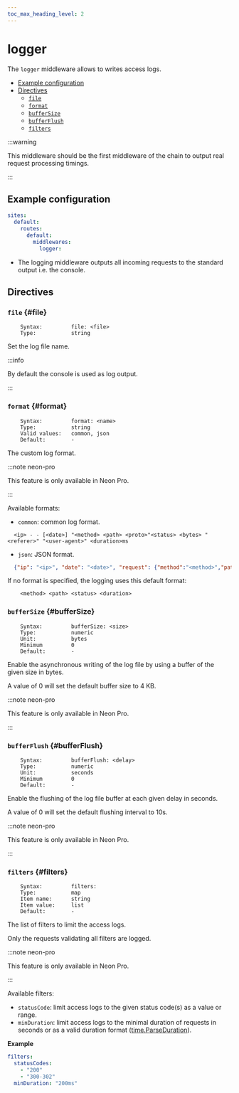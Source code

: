 ```yaml
---
toc_max_heading_level: 2
---
```


# logger

The `logger` middleware allows to writes access logs.

- [Example configuration](#example-configuration)
- [Directives](#directives)
  - [`file`](#file)
  - [`format`](#format)
  - [`bufferSize`](#bufferSize)
  - [`bufferFlush`](#bufferFlush)
  - [`filters`](#filters)

:::warning

This middleware should be the first middleware of the chain to output real request processing timings.

:::

## Example configuration

```yaml
sites:
  default:
    routes:
      default:
        middlewares:
          logger:
```

- The logging middleware outputs all incoming requests to the standard output i.e. the console.

## Directives

### `file` {#file}

```
    Syntax:         file: <file>
    Type:           string
```

Set the log file name.

:::info

By default the console is used as log output.

:::

### `format` {#format}

```
    Syntax:         format: <name>
    Type:           string
    Valid values:   common, json
    Default:        -
```

The custom log format.

:::note neon-pro

This feature is only available in Neon Pro.

:::

Available formats:

- `common`: common log format.

```
  <ip> - - [<date>] "<method> <path> <proto>"<status> <bytes> "<referer>" "<user-agent>" <duration>ms
```

- `json`: JSON format.

```json
  {"ip": "<ip>", "date": "<date>", "request": {"method":"<method>","path":"<path>","proto":"<proto>"},"status:<status>,"bytes":<bytes>,"userAgent":"<user-agent>","duration":<duration>}
```

If no format is specified, the logging uses this default format:

```
    <method> <path> <status> <duration>
```

### `bufferSize` {#bufferSize}

```
    Syntax:         bufferSize: <size>
    Type:           numeric
    Unit:           bytes
    Minimum         0
    Default:        -
```

Enable the asynchronous writing of the log file by using a buffer of the given size in bytes.

A value of 0 will set the default buffer size to 4 KB.

:::note neon-pro

This feature is only available in Neon Pro.

:::

### `bufferFlush` {#bufferFlush}

```
    Syntax:         bufferFlush: <delay>
    Type:           numeric
    Unit:           seconds
    Minimum         0
    Default:        -
```

Enable the flushing of the log file buffer at each given delay in seconds.

A value of 0 will set the default flushing interval to 10s.

:::note neon-pro

This feature is only available in Neon Pro.

:::

### `filters` {#filters}

```
    Syntax:         filters:
    Type:           map
    Item name:      string
    Item value:     list
    Default:        -
```

The list of filters to limit the access logs.

Only the requests validating all filters are logged.

:::note neon-pro

This feature is only available in Neon Pro.

:::

Available filters:

- `statusCode`: limit access logs to the given status code(s) as a value or range.
- `minDuration`: limit access logs to the minimal duration of requests in seconds or as a valid duration format ([time.ParseDuration](https://pkg.go.dev/time#ParseDuration)).

**Example**

```yaml
filters:
  statusCodes:
    - "200"
    - "300-302"
  minDuration: "200ms"
```
